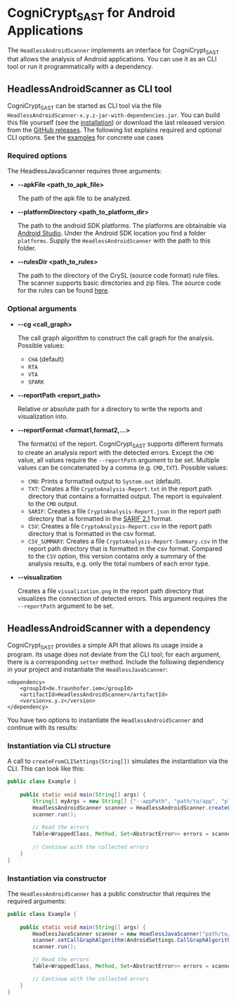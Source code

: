 # CogniCrypt<sub>SAST</sub> for Android Applications

The `HeadlessAndroidScanner` implements an interface for CogniCrypt<sub>SAST</sub> that allows the analysis of Android applications. You can use it as an CLI tool or run it programmatically with a dependency.

## HeadlessAndroidScanner as CLI tool
CogniCrypt<sub>SAST</sub> can be started as CLI tool via the file `HeadlessAndroidScanner-x.y.z-jar-with-dependencies.jar`. You can build this file yourself (see the [installation](installation.md)) or download the last released version from the [GitHub releases](https://github.com/CROSSINGTUD/CryptoAnalysis/releases). The following list explains required and optional CLI options. See the [examples](examples.md) for concrete use cases

### Required options
The HeadlessJavaScanner requires three arguments:

- **--apkFile &lt;path_to_apk_file&gt;**

    The path of the apk file to be analyzed.

- **--platformDirectory &lt;path_to_platform_dir&gt;**

    The path to the android SDK platforms. The platforms are obtainable via [Android Studio](https://developer.android.com/tools/releases/platforms?hl=de). Under the Android SDK location you find a folder `platforms`. Supply the `HeadlessAndroidScanner` with the path to this folder.

- **--rulesDir &lt;path_to_rules&gt;**

    The path to the directory of the CrySL (source code format) rule files. The scanner supports basic directories and zip files. The source code for the rules can be found [here](https://github.com/CROSSINGTUD/Crypto-API-Rules).

### Optional arguments
- **--cg &lt;call_graph&gt;**

    The call graph algorithm to construct the call graph for the analysis. Possible values:

    * `CHA` (default)
    * `RTA`
    * `VTA`
    * `SPARK`

- **--reportPath &lt;report_path&gt;**

    Relative or absolute path for a directory to write the reports and visualization into.

- **--reportFormat &lt;format1,format2,...&gt;**

    The format(s) of the report. CogniCrypt<sub>SAST</sub> supports different formats to create an analysis report with the detected errors. Except the `CMD` value, all values require the `--reportPath` argument to be set. Multiple values can be concatenated by a comma (e.g. `CMD,TXT`). Possible values:

    * `CMD`: Prints a formatted output to `System.out` (default).
    * `TXT`: Creates a file `CryptoAnalysis-Report.txt` in the report path directory that contains a formatted output. The report is equivalent to the `CMD` output.
    * `SARIF`: Creates a file `CryptoAnalysis-Report.json` in the report path directory that is formatted in the [SARIF 2.1](https://docs.oasis-open.org/sarif/sarif/v2.1.0/sarif-v2.1.0.html) format.
    * `CSV`: Creates a file `CryptoAnalysis-Report.csv` in the report path directory that is formatted in the csv format.
    * `CSV_SUMMARY`: Creates a file `CryptoAnalysis-Report-Summary.csv` in the report path directory that is formatted in the csv format. Compared to the `CSV` option, this version contains only a summary of the analysis results, e.g. only the total numbers of each error type.

- **--visualization**

    Creates a file `visualization.png` in the report path directory that visualizes the connection of detected errors. This argument requires the `--reportPath` argument to be set.

## HeadlessAndroidScanner with a dependency
CogniCrypt<sub>SAST</sub> provides a simple API that allows its usage inside a program. Its usage does not deviate from the CLI tool; for each argument, there is a corresponding `setter` method. Include the following dependency in your project and instantiate the `HeadlessJavaScanner`:

```
<dependency>
    <groupId>de.fraunhofer.iem</groupId>
    <artifactId>HeadlessAndroidScanner</artifactId>
    <version>x.y.z</version>
</dependency>
```

You have two options to instantiate the `HeadlessAndroidScanner` and continue with its results:

### Instantiation via CLI structure
A call to `createFromCLISettings(String[])` simulates the instantiation via the CLI. This can look like this:
```java
public class Example {
    
    public static void main(String[] args) {
        String[] myArgs = new String[] {"--appPath", "path/to/app", "platformDirectory", "path/to/platforms", "--rulesDir", "path/to/rules"};
        HeadlessAndroidScanner scanner = HeadlessAndroidScanner.createFromCLISettings(myArgs);
        scanner.run();
        
        // Read the errors
        Table<WrappedClass, Method, Set<AbstractError>> errors = scanner.getCollectedErrors();
        
        // Continue with the collected errors
    }
}

```

### Instantiation via constructor
The `HeadlessAndroidScanner` has a public constructor that requires the required arguments:
```java
public class Example {
    
    public static void main(String[] args) {
        HeadlessJavaScanner scanner = new HeadlessJavaScanner("path/to/app", "path/to/platforms", "path/to/rules");
        scanner.setCallGraphAlgorithm(AndroidSettings.CallGraphAlgorithm.SPARK);
        scanner.run();

        // Read the errors
        Table<WrappedClass, Method, Set<AbstractError>> errors = scanner.getCollectedErrors();

        // Continue with the collected errors
    }
}
```
